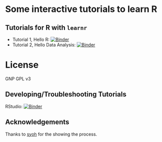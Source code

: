 # Some interactive tutorials to learn R 

## Tutorials for R with `learnr`

- Tutorial 1, Hello R: [![Binder](http://mybinder.org/badge_logo.svg)](http://mybinder.org/v2/gh/brentnall/r-intro-tutorial/master?urlpath=shiny/tutorial1/Intro.Rmd)
- Tutorial 2, Hello Data Analysis: [![Binder](http://mybinder.org/badge_logo.svg)](http://mybinder.org/v2/gh/brentnall/r-intro-tutorial/master?urlpath=shiny/tutorial2/DataAnal.Rmd)

# License

GNP GPL v3

## Developing/Troubleshooting Tutorials

RStudio: [![Binder](http://mybinder.org/badge_logo.svg)](http://mybinder.org/v2/gh/brentnall/r-intro-tutorial/master?urlpath=rstudio)

## Acknowledgements

Thanks to [syoh](https://github.com/syoh/learnr-tutorial) for the showing the process.
